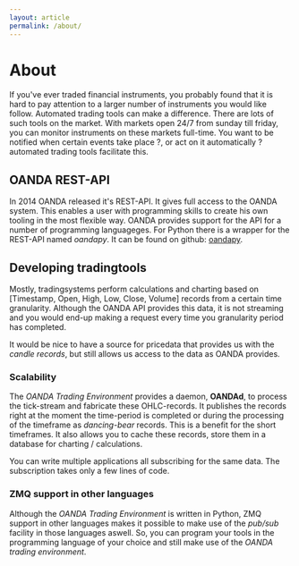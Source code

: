 ```yaml
---
layout: article
permalink: /about/
---
```


About
===================================

If you've ever traded financial instruments, you probably found that it is hard to pay attention to a larger number of instruments you would like follow. 
Automated trading tools can make a difference. There are lots of such tools on the market. With markets open 24/7 from sunday till friday, you can monitor instruments on these markets full-time. You want to be notified when certain events take place ?, or act on it automatically ? automated trading tools facilitate this.

OANDA REST-API
----------------

In 2014 OANDA released it's REST-API. It gives full access to the OANDA system. This enables a user with programming skills to create his own tooling in the most flexible way. OANDA provides support for the API for a number of programming languageges. For Python there is a wrapper for the REST-API named _oandapy_. It can be found on github: [oandapy](https://github.com/oanda/oandapy). 

Developing tradingtools
-----------------------------

Mostly, tradingsystems perform calculations and charting  based on [Timestamp, Open, High, Low, Close, Volume] records from a certain time granularity. Although the OANDA API provides this data, it is not streaming and you would end-up making a request every time you granularity period has completed.

It would be nice to have a source for pricedata that provides us with the
 _candle records_, but still allows us access to the data as OANDA provides.


### Scalability

The _OANDA Trading Environment_ provides a daemon, **OANDAd**, to process the 
tick-stream and fabricate these OHLC-records. It
publishes the records right at the moment the time-period is completed or
during the processing of the timeframe as _dancing-bear_ records. This is
a benefit for the short timeframes. It also allows you to cache these records,
store them in a database for charting / calculations.

You can write multiple applications all subscribing for the same data. The
subscription takes only a few lines of code.

###  ZMQ support in other languages 

Although the _OANDA Trading Environment_ is written in Python, ZMQ support
in other languages makes it possible to make use of the _pub/sub_ facility
in those languages aswell. So, you can program your tools in the programming language of your choice and still make use of the _OANDA trading environment_.

